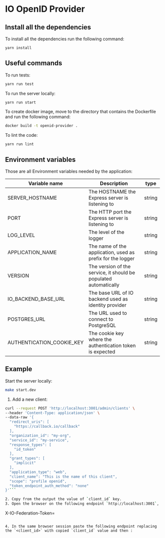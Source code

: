 # IO OpenID Provider

## Install all the dependencies

To install all the dependencies run the following command:

``` sh
yarn install
```

## Useful commands

To run tests:

``` sh
yarn run test
```

To run the server locally:

``` sh
yarn run start
```

To create docker image, move to the directory that contains the Dockerfile and run the following command:

``` sh
docker build -t openid-provider .
```

To lint the code:

``` sh
yarn run lint
```

## Environment variables

Those are all Environment variables needed by the application:

| Variable name             | Description                                                      | type   |
|---------------------------|------------------------------------------------------------------|--------|
| SERVER_HOSTNAME           | The HOSTNAME the Express server is listening to                  | string |
| PORT                      | The HTTP port the Express server is listening to                 | string |
| LOG_LEVEL                 | The level of the logger                                          | string |
| APPLICATION_NAME          | The name of the application, used as prefix for the logger       | string |
| VERSION                   | The version of the service, it should be populated automatically | string |
| IO_BACKEND_BASE_URL       | The base URL of IO backend used as identity provider             | string |
| POSTGRES_URL              | The URL used to connect to PostgreSQL                            | string |
| AUTHENTICATION_COOKIE_KEY | The cookie key where the authentication token is expected        | string |


## Example
Start the server locally:

``` sh
make start.dev
```
1. Add a new client:

``` sh
curl --request POST 'http://localhost:3001/admin/clients' \
--header 'Content-Type: application/json' \
--data-raw '{
  "redirect_uris": [
    "https://callback.io/callback"
  ],
  "organization_id": "my-org",
  "service_id": "my-service",
  "response_types": [
    "id_token"
  ],
  "grant_types": [
    "implicit"
  ],
  "application_type": "web",
  "client_name": "This is the name of this client",
  "scope": "profile openid",
  "token_endpoint_auth_method": "none"
}'```

2. Copy from the output the value of `client_id` key.
3. Open the browser on the following endpoint `http://localhost:3001`, and add the following cookie:

```
X-IO-Federation-Token=<any-value>
```

4. In the same browser session paste the following endpoint replacing the `<client_id>` with copied `client_id` value and then :

```

